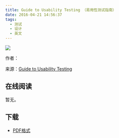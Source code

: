```yaml
---
title: Guide to Usability Testing （易用性测试指南）
date: 2016-04-21 14:56:37
tags:
  - 测试
  - 设计
  - 英文
---
```


![](https://speckycdn-sdm.netdna-ssl.com/wp-content/uploads/2014/12/usability_testing.jpg)

作者：

来源：[Guide to Usability Testing](https://speckyboy.com/2014/12/03/free-ebook-guide-usability-testing/)

<!--more-->

## 在线阅读 ##

暂无。

## 下载 ##

+ [PDF格式](https://studio.uxpin.com/ebooks/guide-to-usability-testing/)

